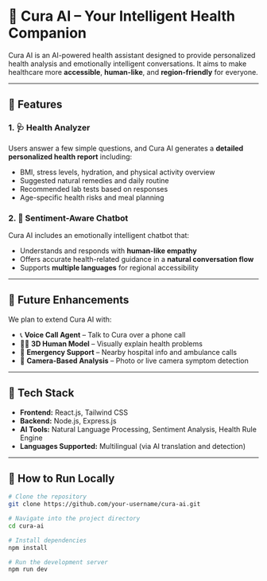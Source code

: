 # 🤖 Cura AI – Your Intelligent Health Companion

Cura AI is an AI-powered health assistant designed to provide personalized health analysis and emotionally intelligent conversations. It aims to make healthcare more **accessible**, **human-like**, and **region-friendly** for everyone.

---

## 🌟 Features

### 1. 🩺 Health Analyzer
Users answer a few simple questions, and Cura AI generates a **detailed personalized health report** including:
- BMI, stress levels, hydration, and physical activity overview
- Suggested natural remedies and daily routine
- Recommended lab tests based on responses
- Age-specific health risks and meal planning

### 2. 💬 Sentiment-Aware Chatbot
Cura AI includes an emotionally intelligent chatbot that:
- Understands and responds with **human-like empathy**
- Offers accurate health-related guidance in a **natural conversation flow**
- Supports **multiple languages** for regional accessibility

---

## 🔮 Future Enhancements

We plan to extend Cura AI with:

- 📞 **Voice Call Agent** – Talk to Cura over a phone call
- 🧍‍♂️ **3D Human Model** – Visually explain health problems
- 🏥 **Emergency Support** – Nearby hospital info and ambulance calls
- 📸 **Camera-Based Analysis** – Photo or live camera symptom detection

---

## 🧠 Tech Stack

- **Frontend:** React.js, Tailwind CSS  
- **Backend:** Node.js, Express.js  
- **AI Tools:** Natural Language Processing, Sentiment Analysis, Health Rule Engine  
- **Languages Supported:** Multilingual (via AI translation and detection)

---

## 🚀 How to Run Locally

```bash
# Clone the repository
git clone https://github.com/your-username/cura-ai.git

# Navigate into the project directory
cd cura-ai

# Install dependencies
npm install

# Run the development server
npm run dev


